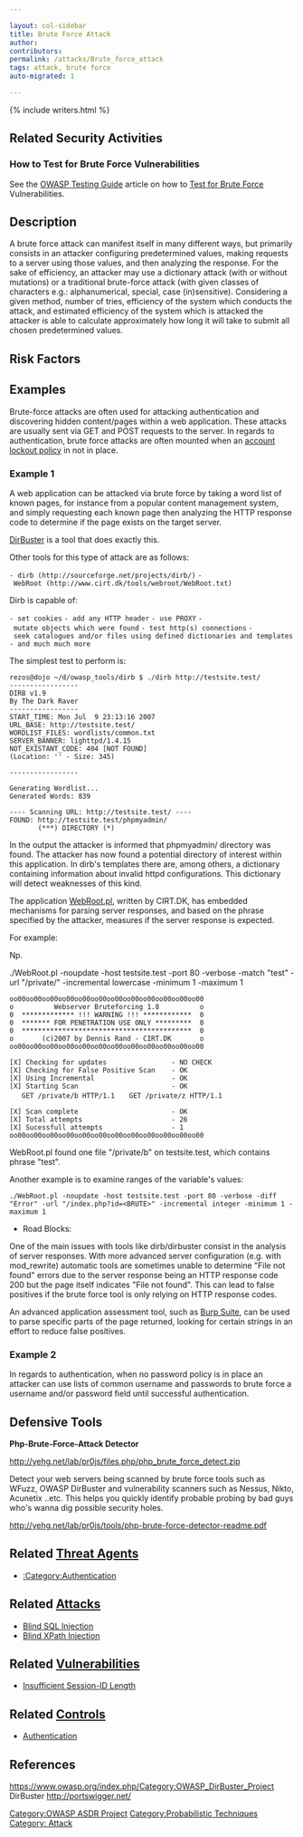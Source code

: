 ```yaml
---

layout: col-sidebar
title: Brute Force Attack
author: 
contributors:
permalink: /attacks/Brute_force_attack
tags: attack, brute force
auto-migrated: 1

---
```


{% include writers.html %}

## Related Security Activities

### How to Test for Brute Force Vulnerabilities

See the [OWASP Testing
Guide](https://owasp.org/www-project-web-security-testing-guide/) article on how to
[Test for Brute
Force](Testing_for_Brute_Force_\(OWASP-AT-004\) "wikilink")
Vulnerabilities.

## Description

A brute force attack can manifest itself in many different ways, but
primarily consists in an attacker configuring predetermined values,
making requests to a server using those values, and then analyzing the
response. For the sake of efficiency, an attacker may use a dictionary
attack (with or without mutations) or a traditional brute-force attack
(with given classes of characters e.g.: alphanumerical, special, case
(in)sensitive). Considering a given method, number of tries, efficiency
of the system which conducts the attack, and estimated efficiency of the
system which is attacked the attacker is able to calculate approximately
how long it will take to submit all chosen predetermined values.

## Risk Factors

## Examples

Brute-force attacks are often used for attacking authentication and
discovering hidden content/pages within a web application. These attacks
are usually sent via GET and POST requests to the server. In regards to
authentication, brute force attacks are often mounted when an [account
lockout
policy](https://cheatsheetseries.owasp.org/cheatsheets/Authentication_Cheat_Sheet.html#account-lockout)
in not in place.

### Example 1

A web application can be attacked via brute force by taking a word list
of known pages, for instance from a popular content management system,
and simply requesting each known page then analyzing the HTTP response
code to determine if the page exists on the target server.

[DirBuster](https://www.owasp.org/index.php/Category:OWASP_DirBuster_Project)
is a tool that does exactly this.

Other tools for this type of attack are as follows:

`- dirb (http://sourceforge.net/projects/dirb/)`
`- WebRoot (http://www.cirt.dk/tools/webroot/WebRoot.txt)`

Dirb is capable of:

`- set cookies`
`- add any HTTP header`
`- use PROXY`
`- mutate objects which were found`
`- test http(s) connections`
`- seek catalogues and/or files using defined dictionaries and templates`
`- and much much more`

The simplest test to perform is:

    rezos@dojo ~/d/owasp_tools/dirb $ ./dirb http://testsite.test/
    -----------------
    DIRB v1.9
    By The Dark Raver
    -----------------
    START_TIME: Mon Jul  9 23:13:16 2007
    URL_BASE: http://testsite.test/
    WORDLIST_FILES: wordlists/common.txt
    SERVER_BANNER: lighttpd/1.4.15
    NOT_EXISTANT_CODE: 404 [NOT FOUND]
    (Location: '' - Size: 345)

    -----------------

    Generating Wordlist...
    Generated Words: 839

    ---- Scanning URL: http://testsite.test/ ----
    FOUND: http://testsite.test/phpmyadmin/
           (***) DIRECTORY (*)

In the output the attacker is informed that phpmyadmin/ directory was
found. The attacker has now found a potential directory of interest
within this application. In dirb's templates there are, among others, a
dictionary containing information about invalid httpd configurations.
This dictionary will detect weaknesses of this kind.

The application
[WebRoot.pl](http://www.cirt.dk/tools/webroot/WebRoot.txt), written by
CIRT.DK, has embedded mechanisms for parsing server responses, and based
on the phrase specified by the attacker, measures if the server response
is expected.

For example:

Np.

./WebRoot.pl -noupdate -host testsite.test -port 80 -verbose -match
"test" -url "/private/<BRUTE>" -incremental lowercase -minimum 1
-maximum 1

`oo00oo00oo00oo00oo00oo00oo00oo00oo00oo00oo00oo00`
`o          Webserver Bruteforcing 1.8          o`
`0  ************* !!! WARNING !!! ************  0`
`0  ******* FOR PENETRATION USE ONLY *********  0`
`0  ******************************************  0`
`o       (c)2007 by Dennis Rand - CIRT.DK       o`
`oo00oo00oo00oo00oo00oo00oo00oo00oo00oo00oo00oo00`

`[X] Checking for updates                - NO CHECK`
`[X] Checking for False Positive Scan    - OK`
`[X] Using Incremental                   - OK`
`[X] Starting Scan                       - OK`
`   GET /private/b HTTP/1.1`
`   GET /private/z HTTP/1.1`

`[X] Scan complete                       - OK`
`[X] Total attempts                      - 26`
`[X] Sucessfull attempts                 - 1`
`oo00oo00oo00oo00oo00oo00oo00oo00oo00oo00oo00oo00`

WebRoot.pl found one file "/private/b" on testsite.test, which contains
phrase "test".

Another example is to examine ranges of the variable's values:

    ./WebRoot.pl -noupdate -host testsite.test -port 80 -verbose -diff "Error" -url "/index.php?id=<BRUTE>" -incremental integer -minimum 1 -maximum 1

  - Road Blocks:

One of the main issues with tools like dirb/dirbuster consist in the
analysis of server responses. With more advanced server configuration
(e.g. with mod_rewrite) automatic tools are sometimes unable to
determine "File not found" errors due to the server response being an
HTTP response code 200 but the page itself indicates "File not found".
This can lead to false positives if the brute force tool is only relying
on HTTP response codes.

An advanced application assessment tool, such as [Burp
Suite](http://portswigger.net/), can be used to parse specific parts of
the page returned, looking for certain strings in an effort to reduce
false positives.

### Example 2

In regards to authentication, when no password policy is in place an
attacker can use lists of common username and passwords to brute force a
username and/or password field until successful authentication.

## Defensive Tools

**Php-Brute-Force-Attack Detector**

<http://yehg.net/lab/pr0js/files.php/php_brute_force_detect.zip>

Detect your web servers being scanned by brute force tools such as
WFuzz, OWASP DirBuster and vulnerability scanners such as Nessus, Nikto,
Acunetix ..etc. This helps you quickly identify probable probing by bad
guys who's wanna dig possible security holes.

<http://yehg.net/lab/pr0js/tools/php-brute-force-detector-readme.pdf>

## Related [Threat Agents](Threat_Agents "wikilink")

  - [:Category:Authentication](:Category:Authentication "wikilink")

## Related [Attacks](https://owasp.org/www-community/attacks/)

  - [Blind SQL Injection](Blind_SQL_Injection "wikilink")
  - [Blind XPath Injection](https://owasp.org/www-community/attacks/Blind_XPath_Injection)

## Related [Vulnerabilities](https://owasp.org/www-community/vulnerabilities/)

  - [Insufficient Session-ID
    Length](Insufficient_Session-ID_Length "wikilink")

## Related [Controls](https://owasp.org/www-community/controls/)

  - [Authentication](Authentication "wikilink")

## References

<https://www.owasp.org/index.php/Category:OWASP_DirBuster_Project>
DirBuster <http://portswigger.net/>

[Category:OWASP ASDR Project](Category:OWASP_ASDR_Project "wikilink")
[Category:Probabilistic
Techniques](Category:Probabilistic_Techniques "wikilink") [Category:
Attack](Category:_Attack "wikilink")
